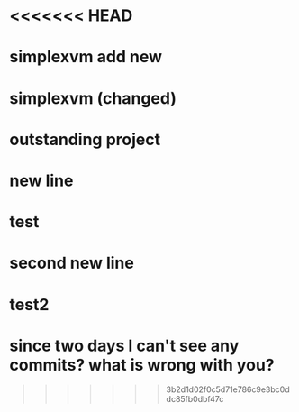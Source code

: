 <<<<<<< HEAD
=======
# simplexvm add new
# simplexvm (changed)
# outstanding project
# new line
# test
# second new line
# test2
# since two days I can't see any commits? what is wrong with you?

















>>>>>>> 3b2d1d02f0c5d71e786c9e3bc0ddc85fb0dbf47c
